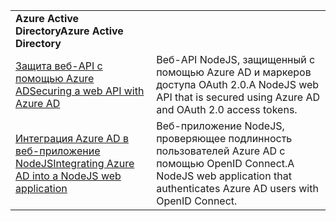 | | |
|---|---|
| <span data-ttu-id="83ecb-101">**Azure Active Directory**</span><span class="sxs-lookup"><span data-stu-id="83ecb-101">**Azure Active Directory**</span></span> ||
| [<span data-ttu-id="83ecb-102">Защита веб-API с помощью Azure AD</span><span class="sxs-lookup"><span data-stu-id="83ecb-102">Securing a web API with Azure AD</span></span>](https://azure.microsoft.com/resources/samples/active-directory-node-webapi/) | <span data-ttu-id="83ecb-103">Веб-API NodeJS, защищенный с помощью Azure AD и маркеров доступа OAuth 2.0.</span><span class="sxs-lookup"><span data-stu-id="83ecb-103">A NodeJS web API that is secured using Azure AD and OAuth 2.0 access tokens.</span></span> |
| [<span data-ttu-id="83ecb-104">Интеграция Azure AD в веб-приложение NodeJS</span><span class="sxs-lookup"><span data-stu-id="83ecb-104">Integrating Azure AD into a NodeJS web application</span></span>](https://azure.microsoft.com/resources/samples/active-directory-node-webapp-openidconnect/) | <span data-ttu-id="83ecb-105">Веб-приложение NodeJS, проверяющее подлинность пользователей Azure AD с помощью OpenID Connect.</span><span class="sxs-lookup"><span data-stu-id="83ecb-105">A NodeJS web application that authenticates Azure AD users with OpenID Connect.</span></span> |